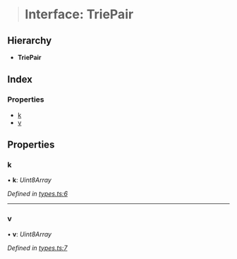 > # Interface: TriePair

## Hierarchy

* **TriePair**

## Index

### Properties

* [k](_types_.triepair.md#k)
* [v](_types_.triepair.md#v)

## Properties

###  k

• **k**: *Uint8Array*

*Defined in [types.ts:6](https://github.com/polkadot-js/common/blob/ef38591/packages/trie-hash/src/types.ts#L6)*

___

###  v

• **v**: *Uint8Array*

*Defined in [types.ts:7](https://github.com/polkadot-js/common/blob/ef38591/packages/trie-hash/src/types.ts#L7)*